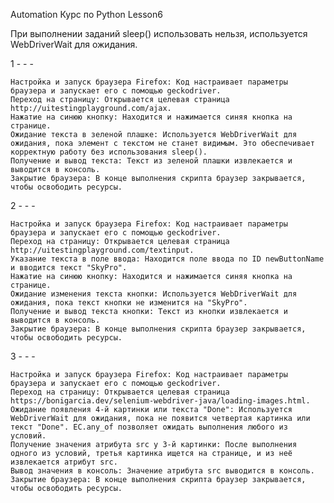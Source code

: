 Automation
Курс по Python
Lesson6

При выполнении заданий sleep() использовать нельзя, используется WebDriverWait для ожидания.

1 - - - 

    Настройка и запуск браузера Firefox: Код настраивает параметры браузера и запускает его с помощью geckodriver.
    Переход на страницу: Открывается целевая страница http://uitestingplayground.com/ajax.
    Нажатие на синюю кнопку: Находится и нажимается синяя кнопка на странице.
    Ожидание текста в зеленой плашке: Используется WebDriverWait для ожидания, пока элемент с текстом не станет видимым. Это обеспечивает корректную работу без использования sleep().
    Получение и вывод текста: Текст из зеленой плашки извлекается и выводится в консоль.
    Закрытие браузера: В конце выполнения скрипта браузер закрывается, чтобы освободить ресурсы.

2 - - -


    Настройка и запуск браузера Firefox: Код настраивает параметры браузера и запускает его с помощью geckodriver.
    Переход на страницу: Открывается целевая страница http://uitestingplayground.com/textinput.
    Указание текста в поле ввода: Находится поле ввода по ID newButtonName и вводится текст "SkyPro".
    Нажатие на синюю кнопку: Находится и нажимается синяя кнопка на странице.
    Ожидание изменения текста кнопки: Используется WebDriverWait для ожидания, пока текст кнопки не изменится на "SkyPro".
    Получение и вывод текста кнопки: Текст из кнопки извлекается и выводится в консоль.
    Закрытие браузера: В конце выполнения скрипта браузер закрывается, чтобы освободить ресурсы.

3 - - -

    Настройка и запуск браузера Firefox: Код настраивает параметры браузера и запускает его с помощью geckodriver.
    Переход на страницу: Открывается целевая страница https://bonigarcia.dev/selenium-webdriver-java/loading-images.html.
    Ожидание появления 4-й картинки или текста "Done": Используется WebDriverWait для ожидания, пока не появится четвертая картинка или текст "Done". EC.any_of позволяет ожидать выполнения любого из условий.
    Получение значения атрибута src у 3-й картинки: После выполнения одного из условий, третья картинка ищется на странице, и из неё извлекается атрибут src.
    Вывод значения в консоль: Значение атрибута src выводится в консоль.
    Закрытие браузера: В конце выполнения скрипта браузер закрывается, чтобы освободить ресурсы.


#####